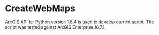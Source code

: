# CreateWebMaps
ArcGIS API for Python version 1.8.4 is used to develop current script. The script was tested against ArcGIS Enterprise 10.7.1. 
